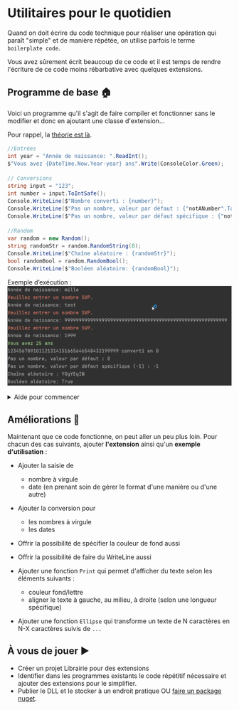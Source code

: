 # Utilitaires pour le quotidien
Quand on doit écrire du code technique pour réaliser une opération qui paraît "simple" et de manière répétée, on 
utilise parfois le terme `boilerplate code`.

Vous avez sûrement écrit beaucoup de ce code et il est temps de rendre l'écriture de ce code moins rébarbative
avec quelques extensions.

## Programme de base 🏠

Voici un programme qu'il s'agit de faire compiler et fonctionner sans le modifier et donc en ajoutant une classe
d'extension...

Pour rappel, la [théorie est là](../../supports/source/05-Extension.md).

```csharp
//Entrées
int year = "Année de naissance: ".ReadInt();
$"Vous avez {DateTime.Now.Year-year} ans".Write(ConsoleColor.Green);

// Conversions
string input = "123";
int number = input.ToIntSafe();
Console.WriteLine($"Nombre converti : {number}");
Console.WriteLine($"Pas un nombre, valeur par défaut : {"notANumber".ToIntSafe()}");
Console.WriteLine($"Pas un nombre, valeur par défaut spécifique : {"notANumber".ToIntSafe(-1)}");

//Random
var random = new Random();
string randomStr = random.RandomString(8);
Console.WriteLine($"Chaîne aléatoire : {randomStr}");
bool randomBool = random.RandomBool();
Console.WriteLine($"Booléen aléatoire: {randomBool}");
```

Exemple d’exécution :
![mylib.png](mylib.png)

<details>
<summary>Aide pour commencer</summary>

```csharp
public static class Ext
{
    /// Corps de la fonction à compléter
    public static int ReadInt(this string prompt)
    {
        int result;
        do
        {
            Console.Write(prompt);
        } while (false);
        return result;
    }
}
```
</details>

## Améliorations 🧙
Maintenant que ce code fonctionne, on peut aller un peu plus loin.
Pour chacun des cas suivants, ajouter **l'extension** ainsi qu'un **exemple d'utilisation** :

- Ajouter la saisie de
  - nombre à virgule
  - date (en prenant soin de gérer le format d'une manière ou d'une autre)

- Ajouter la conversion pour 
  - les nombres à virgule
  - les dates

- Offrir la possibilité de spécifier la couleur de fond aussi
- Offrir la possibilité de faire du WriteLine aussi
- Ajouter une fonction `Print` qui permet d'afficher du texte selon les éléments suivants :
  - couleur fond/lettre
  - aligner le texte à gauche, au milieu, à droite (selon une longueur spécifique)
- Ajouter une fonction `Ellipse` qui transforme un texte de N caractères en N-X caractères suivis de `...`

## À vous de jouer ▶
- Créer un projet Librairie pour des extensions
- Identifier dans les programmes existants le code répétitif nécessaire et ajouter des extensions pour le simplifier.
- Publier le DLL et le stocker à un endroit pratique OU 
[faire un package nuget](https://learn.microsoft.com/en-us/nuget/quickstart/create-and-publish-a-package-using-visual-studio?tabs=netcore-cli).
